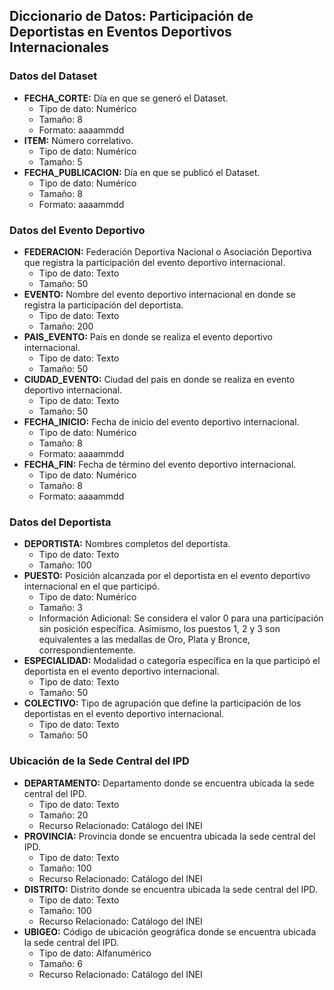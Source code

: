 ## Diccionario de Datos: Participación de Deportistas en Eventos Deportivos Internacionales

### Datos del Dataset

*   **FECHA_CORTE:** Día en que se generó el Dataset.
    *   Tipo de dato: Numérico
    *   Tamaño: 8
    *   Formato: aaaammdd
*   **ITEM:** Número correlativo.
    *   Tipo de dato: Numérico
    *   Tamaño: 5
*   **FECHA_PUBLICACION:** Día en que se publicó el Dataset.
    *   Tipo de dato: Numérico
    *   Tamaño: 8
    *   Formato: aaaammdd

### Datos del Evento Deportivo

*   **FEDERACION:** Federación Deportiva Nacional o Asociación Deportiva que registra la participación del evento deportivo internacional.
    *   Tipo de dato: Texto
    *   Tamaño: 50
*   **EVENTO:** Nombre del evento deportivo internacional en donde se registra la participación del deportista.
    *   Tipo de dato: Texto
    *   Tamaño: 200
*   **PAIS_EVENTO:** País en donde se realiza el evento deportivo internacional.
    *   Tipo de dato: Texto
    *   Tamaño: 50
*   **CIUDAD_EVENTO:** Ciudad del país en donde se realiza en evento deportivo internacional.
    *   Tipo de dato: Texto
    *   Tamaño: 50
*   **FECHA_INICIO:** Fecha de inicio del evento deportivo internacional.
    *   Tipo de dato: Numérico
    *   Tamaño: 8
    *   Formato: aaaammdd
*   **FECHA_FIN:** Fecha de término del evento deportivo internacional.
    *   Tipo de dato: Numérico
    *   Tamaño: 8
    *   Formato: aaaammdd

### Datos del Deportista

*   **DEPORTISTA:** Nombres completos del deportista.
    *   Tipo de dato: Texto
    *   Tamaño: 100
*   **PUESTO:** Posición alcanzada por el deportista en el evento deportivo internacional en el que participó.
    *   Tipo de dato: Numérico
    *   Tamaño: 3
    *   Información Adicional: Se considera el valor 0 para una participación sin posición específica. Asimismo, los puestos 1, 2 y 3 son equivalentes a las medallas de Oro, Plata y Bronce, correspondientemente.
*   **ESPECIALIDAD:** Modalidad o categoría específica en la que participó el deportista en el evento deportivo internacional.
    *   Tipo de dato: Texto
    *   Tamaño: 50
*   **COLECTIVO:** Tipo de agrupación que define la participación de los deportistas en el evento deportivo internacional.
    *   Tipo de dato: Texto
    *   Tamaño: 50

### Ubicación de la Sede Central del IPD

*   **DEPARTAMENTO:** Departamento donde se encuentra ubicada la sede central del IPD.
    *   Tipo de dato: Texto
    *   Tamaño: 20
    *   Recurso Relacionado: Catálogo del INEI
*   **PROVINCIA:** Provincia donde se encuentra ubicada la sede central del IPD.
    *   Tipo de dato: Texto
    *   Tamaño: 100
    *   Recurso Relacionado: Catálogo del INEI
*   **DISTRITO:** Distrito donde se encuentra ubicada la sede central del IPD.
    *   Tipo de dato: Texto
    *   Tamaño: 100
    *   Recurso Relacionado: Catálogo del INEI
*   **UBIGEO:** Código de ubicación geográfica donde se encuentra ubicada la sede central del IPD.
    *   Tipo de dato: Alfanumérico
    *   Tamaño: 6
    *   Recurso Relacionado: Catálogo del INEI